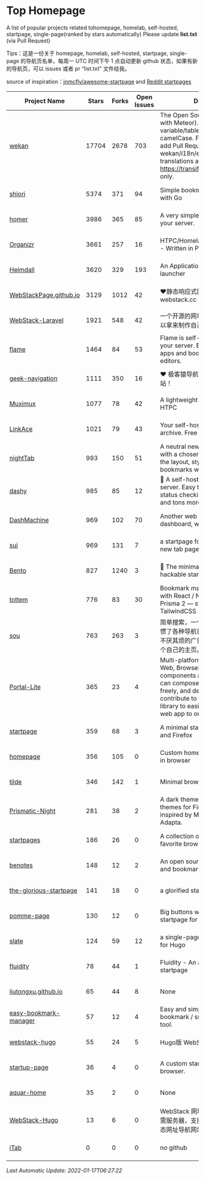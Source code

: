 # Top Homepage
A list of popular projects related tohomepage, homelab, self-hosted, startpage, single-page(ranked by stars automatically)
Please update **list.txt** (via Pull Request)

Tips：这是一份关于 homepage, homelab, self-hosted, startpage, single-page 的导航页名单，每周一 UTC 时间下午 1 点自动更新 github 状态，如果有新的导航页，可以 issues 或者 pr “list.txt” 文件给我。

source of inspiration：[jnmcfly/awesome-startpage](https://github.com/jnmcfly/awesome-startpage) and [Reddit startpages](https://www.reddit.com/r/startpages/)

| Project Name | Stars | Forks | Open Issues | Description | Last Commit |
| ------------ | ----- | ----- | ----------- | ----------- | ----------- |
| [wekan](https://github.com/wekan/wekan) | 17704 | 2678 | 703 | The Open Source kanban (built with Meteor). Keep variable/table/field names camelCase. For translations, only add Pull Request changes to wekan/i18n/en.i18n.json , other translations are done at https://transifex.com/wekan/wekan only. | 2022-01-16 19:49:48 |
| [shiori](https://github.com/go-shiori/shiori) | 5374 | 371 | 94 | Simple bookmark manager built with Go | 2020-08-20 16:38:54 |
| [homer](https://github.com/bastienwirtz/homer) | 3986 | 365 | 85 | A very simple static homepage for your server. | 2021-12-23 15:41:59 |
| [Organizr](https://github.com/causefx/Organizr) | 3661 | 257 | 16 | HTPC/Homelab Services Organizer - Written in PHP | 2021-11-12 22:38:05 |
| [Heimdall](https://github.com/linuxserver/Heimdall) | 3620 | 329 | 193 | An Application dashboard and launcher | 2020-12-07 12:39:14 |
| [WebStackPage.github.io](https://github.com/WebStackPage/WebStackPage.github.io) | 3129 | 1012 | 42 | ❤️静态响应式网址导航网站 - webstack.cc | 2021-09-15 09:24:35 |
| [WebStack-Laravel](https://github.com/hui-ho/WebStack-Laravel) | 1921 | 548 | 42 | 一个开源的网址导航网站项目，您可以拿来制作自己的网址导航。 | 2020-08-13 13:51:56 |
| [flame](https://github.com/pawelmalak/flame) | 1464 | 84 | 53 | Flame is self-hosted startpage for your server. Easily manage your apps and bookmarks with built-in editors. | 2022-01-08 13:49:07 |
| [geek-navigation](https://github.com/geekape/geek-navigation) | 1111 | 350 | 16 | ❤️ 极客猿导航－独立开发者的导航站！ | 2021-09-29 08:02:06 |
| [Muximux](https://github.com/mescon/Muximux) | 1077 | 78 | 42 | A lightweight way to manage your HTPC | 2021-03-21 20:28:25 |
| [LinkAce](https://github.com/Kovah/LinkAce) | 1021 | 79 | 43 | Your self-hosted bookmark archive. Free and open source. | 2022-01-14 11:53:20 |
| [nightTab](https://github.com/zombieFox/nightTab) | 993 | 150 | 51 | A neutral new tab page accented with a chosen colour. Customise the layout, style, background and bookmarks with nightTab. | 2021-12-14 18:58:02 |
| [dashy](https://github.com/Lissy93/dashy) | 985 | 85 | 12 | 🚀 A self-hosted startpage for your server. Easy to use visual editor, status checking, widgets, themes and tons more! | 2022-01-16 01:27:15 |
| [DashMachine](https://github.com/rmountjoy92/DashMachine) | 969 | 102 | 70 | Another web application bookmark dashboard, with fun features. | 2020-09-22 11:42:23 |
| [sui](https://github.com/jeroenpardon/sui) | 969 | 131 | 7 | a startpage for your server and / or new tab page | 2021-12-05 01:19:39 |
| [Bento](https://github.com/migueravila/Bento) | 827 | 1240 | 3 | 🍱 The minimalist, elegant and hackable startpage. | 2022-01-02 05:22:04 |
| [tottem](https://github.com/poulainv/tottem) | 776 | 83 | 30 | Bookmark manager on steroid built with React / NextJs / Apollo Tools / Prisma 2 — styled with TailwindCSS 🌱🎺 | 2020-05-13 14:19:21 |
| [sou](https://github.com/5iux/sou) | 763 | 263 | 3 | 简单搜索，一个简单的前端界面。用惯了各种导航首页，满屏幕尽是各种不厌其烦的广告和资讯；尝试自己写个自己的主页。 | 2021-08-02 14:31:55 |
| [Portal-Lite](https://github.com/Privoce/Portal-Lite) | 365 | 23 | 4 | Multi-platform Personalized Portal: Web, Browser Extension. All components are web apps--users can compose their own Portal freely, and developers can contribute to the Privoce Web App library to easily incorporate their web app to our Portal. | 2021-09-09 01:19:29 |
| [startpage](https://github.com/deepjyoti30/startpage) | 359 | 68 | 3 | A minimal starpage for Chrome and Firefox | 2021-04-24 13:57:31 |
| [homepage](https://github.com/Jaredk3nt/homepage) | 356 | 105 | 0 | Custom homepage for use locally in browser | 2020-12-02 18:26:15 |
| [tilde](https://github.com/cadejscroggins/tilde) | 346 | 142 | 1 | Minimal browser startpage. | 2021-08-30 16:56:46 |
| [Prismatic-Night](https://github.com/3r3bu5x9/Prismatic-Night) | 281 | 38 | 2 | A dark themed startpage and dark themes for Firefox and Linux inspired by Material design and Adapta. | 2021-03-24 11:53:07 |
| [startpages](https://github.com/grtcdr/startpages) | 186 | 26 | 0 | A collection of startpages for your favorite browser. | 2022-01-02 11:41:04 |
| [benotes](https://github.com/fr0tt/benotes) | 148 | 12 | 2 | An open source self hosted notes and bookmarks taking web app. | 2021-12-12 10:59:42 |
| [the-glorious-startpage](https://github.com/manilarome/the-glorious-startpage) | 141 | 18 | 0 | a glorified startpage | 2020-08-18 03:50:09 |
| [pomme-page](https://github.com/kikiklang/pomme-page) | 130 | 12 | 0 | Big buttons with easy click startpage for a browser.  | 2021-10-15 07:45:22 |
| [slate](https://github.com/gesquive/slate) | 124 | 59 | 12 | a single-page speed-dial theme for Hugo | 2021-07-02 03:24:02 |
| [fluidity](https://github.com/PrettyCoffee/fluidity) | 78 | 44 | 1 | Fluidity - An accordion based startpage | 2021-04-24 16:17:25 |
| [liutongxu.github.io](https://github.com/liutongxu/liutongxu.github.io) | 65 | 44 | 8 | None | 2022-01-09 01:42:17 |
| [easy-bookmark-manager](https://github.com/devimust/easy-bookmark-manager) | 57 | 12 | 4 | Easy and simple self-hosted bookmark / snippet management tool. | 2018-05-05 00:31:43 |
| [webstack-hugo](https://github.com/iplaycode/webstack-hugo) | 55 | 24 | 5 | Hugo版 WebStack 主题 Demo | 2021-08-02 09:49:40 |
| [startup-page](https://github.com/timothypholmes/startup-page) | 36 | 4 | 0 | A custom startup page for your browser.  | 2021-06-12 13:07:00 |
| [aquar-home](https://github.com/firemakergk/aquar-home) | 35 | 2 | 0 | None | 2021-12-29 14:40:21 |
| [WebStack-Hugo](https://github.com/shenweiyan/WebStack-Hugo) | 13 | 6 | 0 | WebStack 网址导航 Hugo 主题，无需服务器，支持导航一键配置的纯静态网址导航网站。 | 2021-12-23 07:48:11 |
| [iTab](https://www.itab.link/) | 0 | 0 | 0 | no github | 2006-01-02 03:04:05 |

*Last Automatic Update: 2022-01-17T06:27:22*